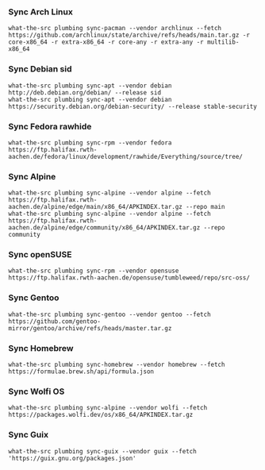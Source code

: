 

### Sync Arch Linux

```
what-the-src plumbing sync-pacman --vendor archlinux --fetch https://github.com/archlinux/state/archive/refs/heads/main.tar.gz -r core-x86_64 -r extra-x86_64 -r core-any -r extra-any -r multilib-x86_64
```

### Sync Debian sid

```
what-the-src plumbing sync-apt --vendor debian http://deb.debian.org/debian/ --release sid
what-the-src plumbing sync-apt --vendor debian https://security.debian.org/debian-security/ --release stable-security
```

### Sync Fedora rawhide

```
what-the-src plumbing sync-rpm --vendor fedora https://ftp.halifax.rwth-aachen.de/fedora/linux/development/rawhide/Everything/source/tree/
```

### Sync Alpine

```
what-the-src plumbing sync-alpine --vendor alpine --fetch https://ftp.halifax.rwth-aachen.de/alpine/edge/main/x86_64/APKINDEX.tar.gz --repo main
what-the-src plumbing sync-alpine --vendor alpine --fetch https://ftp.halifax.rwth-aachen.de/alpine/edge/community/x86_64/APKINDEX.tar.gz --repo community
```

### Sync openSUSE

```
what-the-src plumbing sync-rpm --vendor opensuse https://ftp.halifax.rwth-aachen.de/opensuse/tumbleweed/repo/src-oss/
```

### Sync Gentoo

```
what-the-src plumbing sync-gentoo --vendor gentoo --fetch https://github.com/gentoo-mirror/gentoo/archive/refs/heads/master.tar.gz
```

### Sync Homebrew

```
what-the-src plumbing sync-homebrew --vendor homebrew --fetch https://formulae.brew.sh/api/formula.json
```

### Sync Wolfi OS

```
what-the-src plumbing sync-alpine --vendor wolfi --fetch https://packages.wolfi.dev/os/x86_64/APKINDEX.tar.gz
```

### Sync Guix

```
what-the-src plumbing sync-guix --vendor guix --fetch 'https://guix.gnu.org/packages.json'
```
